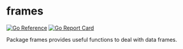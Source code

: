 # frames

[![Go Reference](https://pkg.go.dev/badge/github.com/knei-knurow/frames.svg)](https://pkg.go.dev/github.com/knei-knurow/frames)
[![Go Report Card](https://goreportcard.com/badge/github.com/knei-knurow/frames)](https://goreportcard.com/report/github.com/knei-knurow/frames)

Package frames provides useful functions to deal with data frames.
